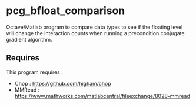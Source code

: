 # pcg_bfloat_comparison

Octave/Matlab program to compare data types to see if the floating level will change the interaction counts when running a precondition conjugate gradient algorithm. 

## Requires
This program requires :
* Chop : https://github.com/higham/chop
* MMRead : https://www.mathworks.com/matlabcentral/fileexchange/8028-mmread
